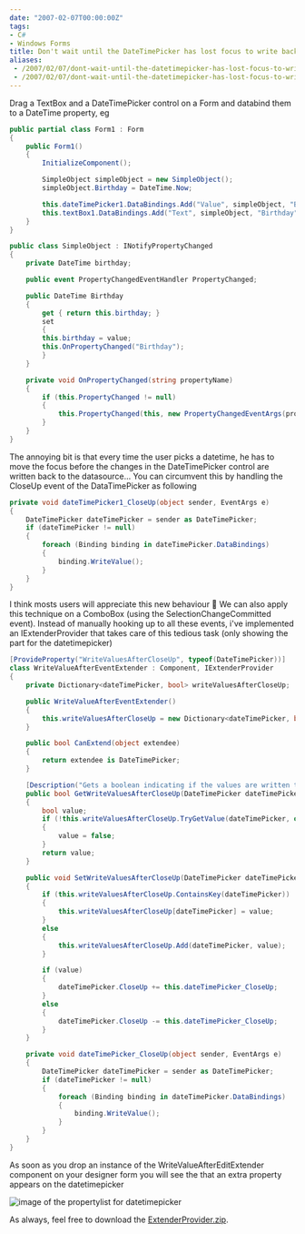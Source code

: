```yaml
---
date: "2007-02-07T00:00:00Z"
tags:
- C#
- Windows Forms
title: Don't wait until the DateTimePicker has lost focus to write back the values
aliases:
 - /2007/02/07/dont-wait-until-the-datetimepicker-has-lost-focus-to-write-back-the-values/
 - /2007/02/07/dont-wait-until-the-datetimepicker-has-lost-focus-to-write-back-the-values.html
---
```

Drag a TextBox and a DateTimePicker control on a Form and databind them to a DateTime property, eg

```csharp
public partial class Form1 : Form
{
	public Form1()
	{
		InitializeComponent();

		SimpleObject simpleObject = new SimpleObject();
		simpleObject.Birthday = DateTime.Now;

		this.dateTimePicker1.DataBindings.Add("Value", simpleObject, "Birthday");
		this.textBox1.DataBindings.Add("Text", simpleObject, "Birthday", true, DataSourceUpdateMode.OnPropertyChanged);
	}
}

public class SimpleObject : INotifyPropertyChanged
{
	private DateTime birthday;

	public event PropertyChangedEventHandler PropertyChanged;

	public DateTime Birthday
	{
		get { return this.birthday; }
		set
		{
		this.birthday = value;
		this.OnPropertyChanged("Birthday");
		}
	}

	private void OnPropertyChanged(string propertyName)
	{
		if (this.PropertyChanged != null)
		{
			this.PropertyChanged(this, new PropertyChangedEventArgs(propertyName));
		}
	}
}
```

The annoying bit is that every time the user picks a datetime, he has to move the focus before the changes in the DateTimePicker control are written back to the datasource... You can circumvent this by handling the CloseUp event of the DataTimePicker as following

```csharp
private void dateTimePicker1_CloseUp(object sender, EventArgs e)
{
	DateTimePicker dateTimePicker = sender as DateTimePicker;
	if (dateTimePicker != null)
	{
		foreach (Binding binding in dateTimePicker.DataBindings)
		{
			binding.WriteValue();
		}
	}
}
```

I think mosts users will appreciate this new behaviour 🙂 We can also apply this technique on a ComboBox (using the SelectionChangeCommitted event). Instead of manually hooking up to all these events, i've implemented an IExtenderProvider that takes care of this tedious task (only showing the part for the datetimepicker)

```csharp
[ProvideProperty("WriteValuesAfterCloseUp", typeof(DateTimePicker))]
class WriteValueAfterEventExtender : Component, IExtenderProvider
{
	private Dictionary<dateTimePicker, bool> writeValuesAfterCloseUp;

	public WriteValueAfterEventExtender()
	{
		this.writeValuesAfterCloseUp = new Dictionary<dateTimePicker, bool>();
	}

	public bool CanExtend(object extendee)
	{
		return extendee is DateTimePicker;
	}

	[Description("Gets a boolean indicating if the values are written to the datasource after a CloseUp event.")]
	public bool GetWriteValuesAfterCloseUp(DateTimePicker dateTimePicker)
	{
		bool value;
		if (!this.writeValuesAfterCloseUp.TryGetValue(dateTimePicker, out value))
		{
			value = false;
		}
		return value;
	}

	public void SetWriteValuesAfterCloseUp(DateTimePicker dateTimePicker, bool value)
	{
		if (this.writeValuesAfterCloseUp.ContainsKey(dateTimePicker))
		{
			this.writeValuesAfterCloseUp[dateTimePicker] = value;
		}
		else
		{
			this.writeValuesAfterCloseUp.Add(dateTimePicker, value);
		}

		if (value)
		{
			dateTimePicker.CloseUp += this.dateTimePicker_CloseUp;
		}
		else
		{
			dateTimePicker.CloseUp -= this.dateTimePicker_CloseUp;
		}
	}

	private void dateTimePicker_CloseUp(object sender, EventArgs e)
	{
		DateTimePicker dateTimePicker = sender as DateTimePicker;
		if (dateTimePicker != null)
		{
			foreach (Binding binding in dateTimePicker.DataBindings)
			{
				binding.WriteValue();
			}
		}
	}
}
```

As soon as you drop an instance of the WriteValueAfterEditExtender component on your designer form you will see the that an extra property appears on the datetimepicker

![image of the propertylist for datetimepicker](http://www.timvw.be/wp-content/images/writevalueaftereventextender.gif)

As always, feel free to download the [ExtenderProvider.zip](http://www.timvw.be/wp-content/code/csharp/ExtenderProvider.zip).
